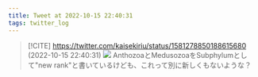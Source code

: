 ```yaml
---
title: Tweet at 2022-10-15 22:40:31
tags: twitter_log
---
```


> [!CITE] https://twitter.com/kaisekiriu/status/1581278850188615680 (2022-10-15 22:40:31)
> ![](https://twitter.com/kaisekiriu/status/1581278850188615680)
> AnthozoaとMedusozoaをSubphylumとして"new rank"と書いているけども、これって別に新しくもないような？
